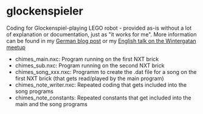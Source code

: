 # glockenspieler
Coding for Glockenspiel-playing LEGO robot - provided as-is without a lot of explanation or documentation, just as "it works for me".
More information can be found in my [German blog post](https://www.brickup.de/2023/glockenspieler) or my [English talk on the Wintergatan meetup](https://www.youtube.com/watch?v=1wKk3kyaDLg&t=16255s)

- chimes_main.nxc: Program running on the first NXT brick
- chimes_sub.nxc: Program running on the second NXT brick
- chimes_song_xxx.nxc: Programm to create the .dat file for a song on the first NXT brick (that gets read/played by the main program)
- chimes_note_writer.nxc: Repeated coding that gets included into the song programs
- chimes_note_constants: Repeated constants that get included into the main and the song programs
